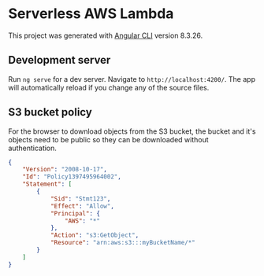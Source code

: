 # Serverless AWS Lambda

This project was generated with [Angular CLI](https://github.com/angular/angular-cli) version 8.3.26.

## Development server

Run `ng serve` for a dev server. Navigate to `http://localhost:4200/`. The app will automatically reload if you change any of the source files.

## S3 bucket policy

For the browser to download objects from the S3 bucket, the bucket and it's objects need to be public so they can be downloaded without authentication.

```json
{
    "Version": "2008-10-17",
    "Id": "Policy1397495964002",
    "Statement": [
        {
            "Sid": "Stmt123",
            "Effect": "Allow",
            "Principal": {
                "AWS": "*"
            },
            "Action": "s3:GetObject",
            "Resource": "arn:aws:s3:::myBucketName/*"
        }
    ]
}
```
